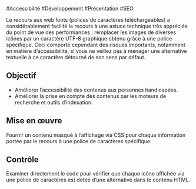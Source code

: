 
#Accessibilité #Développement #Présentation #SEO

Le recours aux web fonts (polices de caractères téléchargeables) a considérablement facilité le recours à une astuce technique très appréciée du point de vue des performances : remplacer les images de diverses icônes par un caractère UTF-8 graphique obtenu grâce à une police spécifique. Ceci comporte cependant des risques importants, notamment en matière d’accessibilité, si vous ne veillez pas à ménager une alternative textuelle à ce caractère détourné de son sens par défaut.


## Objectif

* Améliorer l’accessibilité des contenus aux personnes handicapées.
* Améliorer la prise en compte des contenus par les moteurs de recherche et outils d’indexation.

## Mise en œuvre

Fournir un contenu masqué à l’affichage via CSS pour chaque information portée par le recours à une police de caractères spécifique.

## Contrôle

Examiner directement le code pour vérifier que chaque icône affichée via une police de caractères est dotée d’une alternative dans le contenu HTML.

